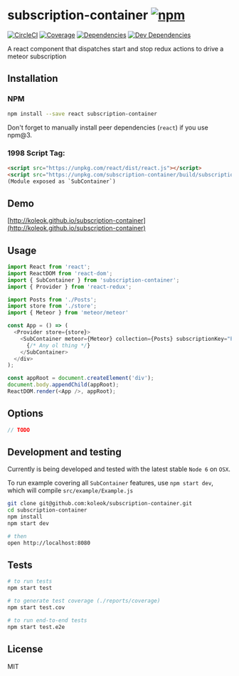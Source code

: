 # subscription-container [![npm](https://img.shields.io/npm/v/subscription-container.svg?style=flat-square)](https://www.npmjs.com/package/subscription-container)

[![CircleCI](https://img.shields.io/circleci/project/koleok/subscription-container.svg?style=flat-square&label=nix-build)](https://circleci.com/gh/koleok/subscription-container)
[![Coverage](https://img.shields.io/codecov/c/github/koleok/subscription-container.svg?style=flat-square)](https://codecov.io/github/koleok/subscription-container?branch=master)
[![Dependencies](https://img.shields.io/david/koleok/subscription-container.svg?style=flat-square)](https://david-dm.org/koleok/subscription-container)
[![Dev Dependencies](https://img.shields.io/david/dev/koleok/subscription-container.svg?style=flat-square)](https://david-dm.org/koleok/subscription-container#info=devDependencies)

A react component that dispatches start and stop redux actions to drive a meteor subscription

## Installation

### NPM
```sh
npm install --save react subscription-container
```

Don't forget to manually install peer dependencies (`react`) if you use npm@3.

### 1998 Script Tag:
```html
<script src="https://unpkg.com/react/dist/react.js"></script>
<script src="https://unpkg.com/subscription-container/build/subscription-container.js"></script>
(Module exposed as `SubContainer`)
```

## Demo

[http://koleok.github.io/subscription-container](http://koleok.github.io/subscription-container)

## Usage
```js
import React from 'react';
import ReactDOM from 'react-dom';
import { SubContainer } from 'subscription-container';
import { Provider } from 'react-redux';

import Posts from './Posts';
import store from './store';
import { Meteor } from 'meteor/meteor'

const App = () => (
  <Provider store={store}>
    <SubContainer meteor={Meteor} collection={Posts} subscriptionKey="Posts.all">
      {/* Any ol thing */}
    </SubContainer>
  </div>
);

const appRoot = document.createElement('div');
document.body.appendChild(appRoot);
ReactDOM.render(<App />, appRoot);
```

## Options

```js
// TODO
```

## Development and testing

Currently is being developed and tested with the latest stable `Node 6` on `OSX`.

To run example covering all `SubContainer` features, use `npm start dev`, which will compile `src/example/Example.js`

```bash
git clone git@github.com:koleok/subscription-container.git
cd subscription-container
npm install
npm start dev

# then
open http://localhost:8080
```

## Tests

```bash
# to run tests
npm start test

# to generate test coverage (./reports/coverage)
npm start test.cov

# to run end-to-end tests
npm start test.e2e
```

## License

MIT

